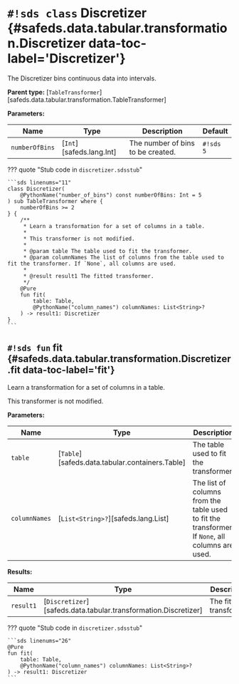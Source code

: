 # `#!sds class` Discretizer {#safeds.data.tabular.transformation.Discretizer data-toc-label='Discretizer'}

The Discretizer bins continuous data into intervals.

**Parent type:** [`TableTransformer`][safeds.data.tabular.transformation.TableTransformer]

**Parameters:**

| Name | Type | Description | Default |
|------|------|-------------|---------|
| `numberOfBins` | [`Int`][safeds.lang.Int] | The number of bins to be created. | `#!sds 5` |

??? quote "Stub code in `discretizer.sdsstub`"

    ```sds linenums="11"
    class Discretizer(
        @PythonName("number_of_bins") const numberOfBins: Int = 5
    ) sub TableTransformer where {
        numberOfBins >= 2
    } {
        /**
         * Learn a transformation for a set of columns in a table.
         *
         * This transformer is not modified.
         *
         * @param table The table used to fit the transformer.
         * @param columnNames The list of columns from the table used to fit the transformer. If `None`, all columns are used.
         *
         * @result result1 The fitted transformer.
         */
        @Pure
        fun fit(
            table: Table,
            @PythonName("column_names") columnNames: List<String>?
        ) -> result1: Discretizer
    }
    ```

## `#!sds fun` fit {#safeds.data.tabular.transformation.Discretizer.fit data-toc-label='fit'}

Learn a transformation for a set of columns in a table.

This transformer is not modified.

**Parameters:**

| Name | Type | Description | Default |
|------|------|-------------|---------|
| `table` | [`Table`][safeds.data.tabular.containers.Table] | The table used to fit the transformer. | - |
| `columnNames` | [`List<String>?`][safeds.lang.List] | The list of columns from the table used to fit the transformer. If `None`, all columns are used. | - |

**Results:**

| Name | Type | Description |
|------|------|-------------|
| `result1` | [`Discretizer`][safeds.data.tabular.transformation.Discretizer] | The fitted transformer. |

??? quote "Stub code in `discretizer.sdsstub`"

    ```sds linenums="26"
    @Pure
    fun fit(
        table: Table,
        @PythonName("column_names") columnNames: List<String>?
    ) -> result1: Discretizer
    ```
